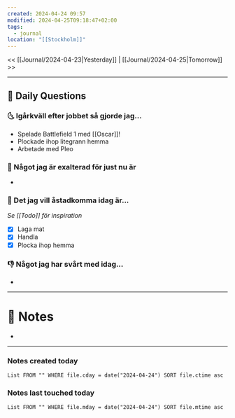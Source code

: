 ```yaml
---
created: 2024-04-24 09:57
modified: 2024-04-25T09:18:47+02:00
tags:
  - journal
location: "[[Stockholm]]"
---
```


<< [[Journal/2024-04-23|Yesterday]] | [[Journal/2024-04-25|Tomorrow]] >>

---
## 📅 Daily Questions
### 🌜 Igårkväll efter jobbet så gjorde jag...
- Spelade Battlefield 1 med [[Oscar]]!
- Plockade ihop litegrann hemma
- Arbetade med Pleo

### 🙌 Något jag är exalterad för just nu är
- 

### 🚀 Det jag vill åstadkomma idag är...
_Se [[Todo]] för inspiration_
- [x] Laga mat
- [x] Handla
- [x] Plocka ihop hemma

### 👎 Något jag har svårt med idag...
- 

---
# 📝 Notes
- 
---
### Notes created today
```dataview
List FROM "" WHERE file.cday = date("2024-04-24") SORT file.ctime asc
```
### Notes last touched today
```dataview
List FROM "" WHERE file.mday = date("2024-04-24") SORT file.mtime asc
```